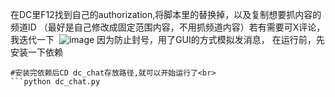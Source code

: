 在DC里F12找到自己的authorization,将脚本里的替换掉，以及复制想要抓内容的频道ID （最好是自己修改成固定范围内容，不用抓频道内容）若有需要可X评论，我迭代一下 
![image](https://github.com/user-attachments/assets/dcd43eeb-30d7-46ea-b2df-a7751da993c9)
因为防止封号，用了GUI的方式模拟发消息， 在运行前，先安装一下依赖<br>

```pip install pyautogui pyperclip
#安装完依赖后CD dc_chat存放路径,就可以开始运行了<br>
```python dc_chat.py
